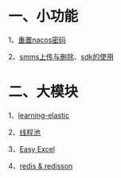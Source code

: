 # 一、小功能

1、[重置nacos密码](https://github.com/vincent-nicky/test-springboot/blob/master/test-main/src/test/java/com/wsj/apisingle/NacosPasswordTest.java)

2、[smms上传与删除](https://github.com/vincent-nicky/test-springboot/blob/master/test-main/src/test/java/com/wsj/apisingle/SmmsMyTest.java)、[sdk的使用](https://github.com/vincent-nicky/test-springboot/blob/master/test-main/src/test/java/com/wsj/apisingle/SmmsSDKTest.java)

# 二、大模块

1、[learning-elastic](https://github.com/vincent-nicky/test-springboot/tree/master/learning-elastic)

2、[线程池](https://github.com/vincent-nicky/utility-springboot/tree/master/learning-ThreadPool)

3、[Easy Excel](https://github.com/vincent-nicky/utility-springboot/tree/master/learning-EasyExcel)

4、[redis & redisson](https://github.com/vincent-nicky/utility-springboot/tree/master/learning-redis)
